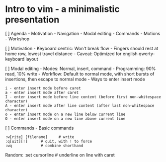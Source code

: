 # Intro to vim - a minimalistic presentation

[ ] Agenda
	- Motivation
	- Navigation
	- Modal editing
	- Commands
	- Motions
	- Workshop

[ ] Motivation
	- Keyboard centric: Won't break flow
	- Fingers should rest at home row, lowest travel distance
		- Caveat: Optimized for english qwerty-keyboard layout

[ ] Modal editing
	- Modes: Normal, insert, command
	- Programming: 90% read, 10% write
	- Workflow: Default to normal mode, with short bursts of insertions, then escape to normal mode
	- Ways to enter insert mode
```vim
i - enter insert mode before caret
a - enter insert mode after caret
I - enter insert mode before line content (before first non-whitespace character)
A - enter insert mode after line content (after last non-whitespace character)
o - enter insert mode on a new line below current line
O - enter insert mode on a new line above current line
```

[ ] Commands
	- Basic commands
```vim
:w[rite] [filename] 	# write
:q[uit][!] 		# quit, with ! to force
:wq 			# combine shorthand
```

Random:
:set cursorline # underline on line with caret
